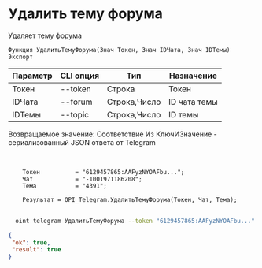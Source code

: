 ﻿---
sidebar_position: 6
---

# Удалить тему форума
 Удаляет тему форума



`Функция УдалитьТемуФорума(Знач Токен, Знач IDЧата, Знач IDТемы) Экспорт`

  | Параметр | CLI опция | Тип | Назначение |
  |-|-|-|-|
  | Токен | --token | Строка | Токен |
  | IDЧата | --forum | Строка,Число | ID чата темы |
  | IDТемы | --topic | Строка,Число | ID темы |

  
  Возвращаемое значение:   Соответствие Из КлючИЗначение - сериализованный JSON ответа от Telegram

<br/>




```bsl title="Пример кода"
    Токен          = "6129457865:AAFyzNYOAFbu...";
    Чат            = "-1001971186208";
    Тема           = "4391";

    Результат = OPI_Telegram.УдалитьТемуФорума(Токен, Чат, Тема);
```



```sh title="Пример команды CLI"
    
  oint telegram УдалитьТемуФорума --token "6129457865:AAFyzNYOAFbu..." --forum %forum% --topic %topic%

```

```json title="Результат"
{
 "ok": true,
 "result": true
}
```
